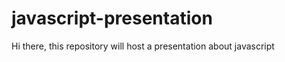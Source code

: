 javascript-presentation
=======================

Hi there, this repository will host a presentation about javascript
